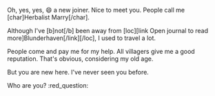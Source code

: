 
Oh, yes, yes, :smile: a new joiner. Nice to meet you.
People call me [char]Herbalist Marry[/char].

Although I've [b]not[/b] been away from [loc][link Open journal to read more]Blunderhaven[/link][/loc],
I used to travel a lot.





People come and pay me for my help. All villagers give me a good reputation.
That's obvious, considering my old age.



But you are new here. I've never seen you before.

Who are you? :red_question:

